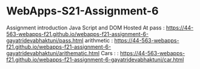 # WebApps-S21-Assignment-6
Assignment introduction Java Script and DOM
Hosted At
pass : https://44-563-webapps-f21.github.io/webapps-f21-assignment-6-gayatridevabhaktuni/pass.html 
arithmetic :  https://44-563-webapps-f21.github.io/webapps-f21-assignment-6-gayatridevabhaktuni/arithematic.html
Cars : :  https://44-563-webapps-f21.github.io/webapps-f21-assignment-6-gayatridevabhaktuni/car.html
